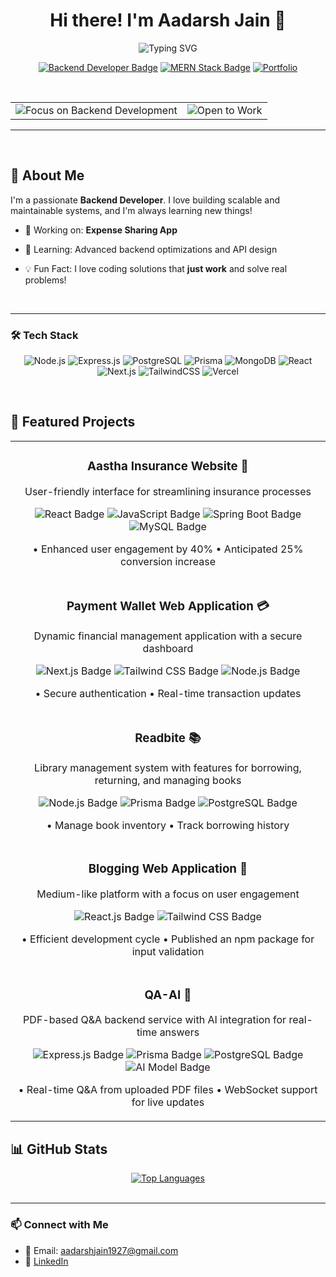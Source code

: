 <h1 align="center"><span id="name-animation">Hi there! I'm Aadarsh Jain 👋</span></h1>
<p align="center">
  <img src="https://readme-typing-svg.demolab.com?font=Fira+Code&size=24&pause=1000&color=32CD32&center=true&vCenter=true&width=500&lines=Backend+Developer;Full+Stack+Enthusiast" alt="Typing SVG" />
</p>

<p align="center">
  <a href="https://linkedin.com/in/aadarsh-j-16a673203/"><img src="https://img.shields.io/badge/Backend_Developer-%23000000.svg?style=for-the-badge&logo=dev.to&logoColor=white" alt="Backend Developer Badge"/></a>
  <a href="#"><img src="https://img.shields.io/badge/MERN_Stack-%2314354C.svg?style=for-the-badge&logo=mongodb&logoColor=white" alt="MERN Stack Badge"/></a>
  <a href="https://personal-portfolio-coral-delta.vercel.app/">
    <img src="https://img.shields.io/badge/Portfolio-000000?style=for-the-badge&logo=vercel&logoColor=white" alt="Portfolio"/>
  </a>
</p>
<br>

<table align="center">
  <tr>
    <td align="center">
      <img src="https://img.shields.io/badge/Focus-Backend_Development-blue?style=for-the-badge&logo=node.js&logoColor=white" alt="Focus on Backend Development"/>
    </td>
    <td align="center">
      <img src="https://img.shields.io/badge/Status-Open_to_Work-success?style=for-the-badge&logo=homebridge&logoColor=white" alt="Open to Work"/>
    </td>
  </tr>
</table>

---

<br>

## 🚀 About Me

I'm a passionate **Backend Developer**. I love building scalable and maintainable systems, and I'm always learning new things!

- 🔭 Working on: **Expense Sharing App**
- 🌱 Learning: Advanced backend optimizations and API design
- 💡 Fun Fact: I love coding solutions that **just work** and solve real problems!

  <br>

---

### 🛠 Tech Stack

<p align="center">
  <img src="https://img.shields.io/badge/Node.js-339933?style=for-the-badge&logo=nodedotjs&logoColor=white" alt="Node.js">
  <img src="https://img.shields.io/badge/Express.js-000000?style=for-the-badge&logo=express&logoColor=white" alt="Express.js">
  <img src="https://img.shields.io/badge/PostgreSQL-336791?style=for-the-badge&logo=postgresql&logoColor=white" alt="PostgreSQL">
  <img src="https://img.shields.io/badge/Prisma-2D3748?style=for-the-badge&logo=prisma&logoColor=white" alt="Prisma">
  <img src="https://img.shields.io/badge/MongoDB-47A248?style=for-the-badge&logo=mongodb&logoColor=white" alt="MongoDB">
  <img src="https://img.shields.io/badge/React-20232A?style=for-the-badge&logo=react&logoColor=61DAFB" alt="React">
  <img src="https://img.shields.io/badge/Next.js-000000?style=for-the-badge&logo=nextdotjs&logoColor=white" alt="Next.js">
  <img src="https://img.shields.io/badge/TailwindCSS-38B2AC?style=for-the-badge&logo=tailwind-css&logoColor=white" alt="TailwindCSS">
  <img src="https://img.shields.io/badge/Vercel-000000?style=for-the-badge&logo=vercel&logoColor=white" alt="Vercel">
</p>

<br>

## 🚀 Featured Projects

<div align="center">
  <table>
    <tr>
      <td align="center">
        <h3>
          <a href="https://github.com/Aadcode/aastha-insurance" style="color: inherit; text-decoration: none;">
            Aastha Insurance Website 🏥
          </a>
        </h3>
        <p>User-friendly interface for streamlining insurance processes</p>
        <p>
          <img src="https://img.shields.io/badge/React-61DAFB?style=for-the-badge&logo=react&logoColor=black" alt="React Badge"/>
          <img src="https://img.shields.io/badge/JavaScript-F7DF1E?style=for-the-badge&logo=javascript&logoColor=black" alt="JavaScript Badge"/>
          <img src="https://img.shields.io/badge/Spring%20Boot-6DB33F?style=for-the-badge&logo=spring&logoColor=white" alt="Spring Boot Badge"/>
          <img src="https://img.shields.io/badge/MySQL-4479A1?style=for-the-badge&logo=mysql&logoColor=white" alt="MySQL Badge"/>
        </p>
        <p>• Enhanced user engagement by 40% • Anticipated 25% conversion increase</p>
      </td>
    </tr>
    <tr>
      <td align="center">
        <h3>
          <a href="https://github.com/Aadcode/payment-wallet" style="color: inherit; text-decoration: none;">
            Payment Wallet Web Application 💳
          </a>
        </h3>
        <p>Dynamic financial management application with a secure dashboard</p>
        <p>
          <img src="https://img.shields.io/badge/Next.js-000000?style=for-the-badge&logo=nextdotjs&logoColor=white" alt="Next.js Badge"/>
          <img src="https://img.shields.io/badge/Tailwind%20CSS-38B2AC?style=for-the-badge&logo=tailwind-css&logoColor=white" alt="Tailwind CSS Badge"/>
          <img src="https://img.shields.io/badge/Node.js-339933?style=for-the-badge&logo=nodedotjs&logoColor=white" alt="Node.js Badge"/>
        </p>
        <p>• Secure authentication • Real-time transaction updates</p>
      </td>
    </tr>
    <tr>
      <td align="center">
        <h3>
          <a href="https://github.com/Aadcode/Readbite" style="color: inherit; text-decoration: none;">
            Readbite 📚
          </a>
        </h3>
        <p>Library management system with features for borrowing, returning, and managing books</p>
        <p>
          <img src="https://img.shields.io/badge/Node.js-339933?style=for-the-badge&logo=nodedotjs&logoColor=white" alt="Node.js Badge"/>
          <img src="https://img.shields.io/badge/Prisma-000000?style=for-the-badge&logo=prisma&logoColor=white" alt="Prisma Badge"/>
          <img src="https://img.shields.io/badge/PostgreSQL-4169E1?style=for-the-badge&logo=postgresql&logoColor=white" alt="PostgreSQL Badge"/>
        </p>
        <p>• Manage book inventory • Track borrowing history</p>
      </td>
    </tr>
    <tr>
      <td align="center">
        <h3>
          <a href="#" style="color: inherit; text-decoration: none;">
            Blogging Web Application 📝
          </a>
        </h3>
        <p>Medium-like platform with a focus on user engagement</p>
        <p>
          <img src="https://img.shields.io/badge/React.js-61DAFB?style=for-the-badge&logo=react&logoColor=black" alt="React.js Badge"/>
          <img src="https://img.shields.io/badge/Tailwind%20CSS-38B2AC?style=for-the-badge&logo=tailwind-css&logoColor=white" alt="Tailwind CSS Badge"/>
        </p>
        <p>• Efficient development cycle • Published an npm package for input validation</p>
      </td>
    </tr>
    <tr>
  <td align="center">
    <h3>
      <a href="https://github.com/Aadcode/QA-AI" style="color: inherit; text-decoration: none;">
        QA-AI 🧠
      </a>
    </h3>
    <p>PDF-based Q&A backend service with AI integration for real-time answers</p>
    <p>
      <img src="https://img.shields.io/badge/Express.js-000000?style=for-the-badge&logo=express&logoColor=white" alt="Express.js Badge"/>
      <img src="https://img.shields.io/badge/Prisma-2D3748?style=for-the-badge&logo=prisma&logoColor=white" alt="Prisma Badge"/>
      <img src="https://img.shields.io/badge/PostgreSQL-4169E1?style=for-the-badge&logo=postgresql&logoColor=white" alt="PostgreSQL Badge"/>
      <img src="https://img.shields.io/badge/AI-Model-green?style=for-the-badge" alt="AI Model Badge"/>
    </p>
    <p>• Real-time Q&A from uploaded PDF files • WebSocket support for live updates</p>
  </td>
</tr>

  </table>
</div>

## 📊 GitHub Stats

<div align='center'>
  <a href='https://github.com/Aadcode'>
    <img src='https://github-readme-stats-git-masterrstaa-rickstaa.vercel.app/api/top-langs/?username=Aadcode&layout=compact&theme=radical&hide_border=true&bg_color=000000&text_color=ffffff' alt='Top Languages'/>
  </a>
</div>

<br>

---

### 📫 Connect with Me

- 📧 Email: aadarshjain1927@gmail.com
- 💼 [LinkedIn](https://linkedin.com/in/aadarsh-j-16a673203/)
